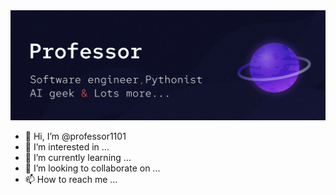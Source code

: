 <img src="https://github.com/professor1101/professor1101/blob/main/Slice%201.png" >

- 👋 Hi, I’m @professor1101
- 👀 I’m interested in ...
- 🌱 I’m currently learning ...
- 💞️ I’m looking to collaborate on ...
- 📫 How to reach me ...

<!---
professor1101/professor1101 is a ✨ special ✨ repository because its `README.md` (this file) appears on your GitHub profile.
You can click the Preview link to take a look at your changes.
--->
